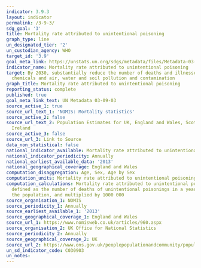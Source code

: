```yaml
---
indicator: 3.9.3
layout: indicator
permalink: /3-9-3/
sdg_goal: '3'
title: Mortality rate attributed to unintentional poisoning
graph_type: line
un_designated_tier: '2'
un_custodian_agency: WHO
target_id: '3.9'
goal_meta_link: https://unstats.un.org/sdgs/metadata/files/Metadata-03-09-03.pdf
indicator_name: Mortality rate attributed to unintentional poisoning
target: By 2030, substantially reduce the number of deaths and illnesses from hazardous
  chemicals and air, water and soil pollution and contamination
graph_title: Mortality rate attributed to unintentional poisoning
reporting_status: complete
published: true
goal_meta_link_text: UN Metadata 03-09-03
source_active_1: true
source_url_text_1: 'NOMIS: Mortality statistics'
source_active_2: false
source_url_text_2: Population Estimates for UK, England and Wales, Scotland and Northern
  Ireland
source_active_3: false
source_url_3: Link to Source
data_non_statistical: false
national_indicator_available: Mortality rate attributed to unintentional poisoning
national_indicator_periodicity: Annually
national_earliest_available_data: '2013'
national_geographical_coverage: England and Wales
computation_disaggregation: Age, Sex, Age by Sex
computation_units: Mortality rate attributed to unintentional poisoning
computation_calculations: Mortality rate attributed to unintentional poisoning as
  defined as the number of deaths of unintentional poisonings in a year, divided by
  the population, and multiplied by 1000 000
source_organisation_1: NOMIS
source_periodicity_1: Annually
source_earliest_available_1: '2013'
source_geographical_coverage_1: England and Wales
source_url_1: https://www.nomisweb.co.uk/articles/960.aspx
source_organisation_2: UK Office for National Statistics
source_periodicity_2: Annually
source_geographical_coverage_2: UK
source_url_2: https://www.ons.gov.uk/peoplepopulationandcommunity/populationandmigration/populationestimates/datasets/populationestimatesforukenglandandwalesscotlandandnorthernireland
un_sd_indicator_code: C030903
un_notes:
---
```


